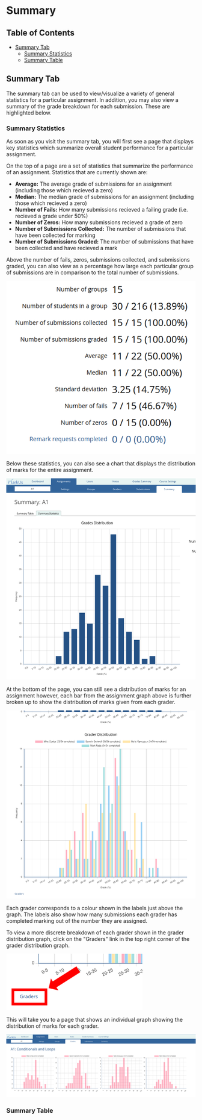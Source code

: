 # Summary

## Table of Contents

- [Summary Tab](#summary-tab)
    - [Summary Statistics](#summary-statistics)
    - [Summary Table](#summary-table)

## Summary Tab

The summary tab can be used to view/visualize a variety of general statistics for a particular assignment. In addition, you may also view a summary of the grade breakdown for each submission. These are highlighted below.

### Summary Statistics

As soon as you visit the summary tab, you will first see a page that displays key statistics which summarize overall student performance for a particular assignment.

On the top of a page are a set of statistics that summarize the performance of an assignment. Statistics that are currently shown are:

- **Average:** The average grade of submissions for an assignment (including those which recieved a zero)
- **Median:** The median grade of submissions for an assignment (including those which recieved a zero)
- **Number of Fails:** How many submissions recieved a failing grade (i.e. recieved a grade under 50%)
- **Number of Zeros:** How many submissions recieved a grade of zero
- **Number of Submissions Collected:** The number of submissions that have been collected for marking
- **Number of Submissions Graded:** The number of submissions that have been collected and have recieved a mark

Above the number of fails, zeros, submissions collected, and submissions graded, you can also view as a percentage how large each particular group of submissions are in comparison to the total number of submissions.

![Assignment Summary Statistics](images/summary-stats-overview.png)

Below these statistics, you can also see a chart that displays the distribution of marks for the entire assignment.

![Assignment Grade Distribution](images/summary-stats-grade-distribution.png)

At the bottom of the page, you can still see a distribution of marks for an assignment however, each bar from the assignment graph above is further broken up to show the distribution of marks given from each grader.

![Assignment Grader Distribution](images/summary-stats-grader-distribution.png)

Each grader corresponds to a colour shown in the labels just above the graph. The labels also show how many submissions each grader has completed marking out of the number they are assigned.

To view a more discrete breakdown of each grader shown in the grader distribution graph, click on the "Graders" link in the top right corner of the grader distribution graph.

![Assignment Grader Distribution](images/summary-stats-grader-distribution-breakdown-link.png)

This will take you to a page that shows an individual graph showing the distribution of marks for each grader.

![Assignment Grader Distribution](images/summary-stats-grader-distribution-breakdown.png)

### Summary Table
